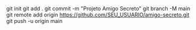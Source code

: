 git init
git add .
git commit -m "Projeto Amigo Secreto"
git branch -M main
git remote add origin https://github.com/SEU_USUARIO/amigo-secreto.git
git push -u origin main
